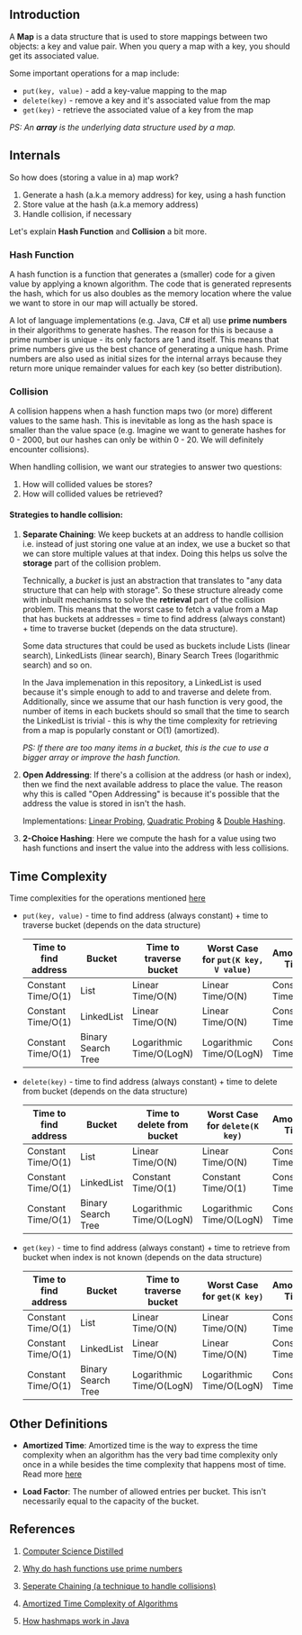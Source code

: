 ## Introduction
A **Map** is a data structure that is used to store mappings between two objects: a key and value pair. When you query a map with a key, you should get its associated value.

Some important operations for a map include:
* `put(key, value)` - add a key-value mapping to the map
* `delete(key)` - remove a key and it's associated value from the map
* `get(key)` - retrieve the associated value of a key from the map 

*PS: An **array** is the underlying data structure used by a map.*

## Internals
So how does (storing a value in a) map work?
1. Generate a hash (a.k.a memory address) for key, using a hash function
2. Store value at the hash (a.k.a memory address)
3. Handle collision, if necessary

Let's explain **Hash Function** and **Collision** a bit more.

### Hash Function
A hash function is a function that generates a (smaller) code for a given value by applying a known algorithm. The code that is generated represents the hash, which for us also doubles as the memory location where the value we want to store in our map will actually be stored. 

A lot of language implementations (e.g. Java, C# et al) use **prime numbers** in their algorithms to generate hashes. The reason for this is because a prime number is unique - its only factors are 1 and itself. This means that prime numbers give us the best chance of generating a unique hash. Prime numbers are also used as initial sizes for the internal arrays because they return more unique remainder values for each key (so better distribution).

### Collision
A collision happens when a hash function maps two (or more) different values to the same hash. This is inevitable as long as the hash space is smaller than the value space (e.g. Imagine we want to generate hashes for 0 - 2000, but our hashes can only be within 0 - 20. We will definitely encounter collisions). 

When handling collision, we want our strategies to answer two questions:
1. How will collided values be stores?
2. How will collided values be retrieved?

#### Strategies to handle collision:
1. **Separate Chaining**: We keep buckets at an address to handle collision i.e. instead of just storing one value at an index, we use a bucket so that we can store multiple values at that index. Doing this helps us solve the **storage** part of the collision problem. 

   Technically, a *bucket* is just an abstraction that translates to "any data structure that can help with storage". So these structure already come with inbuilt     mechanisms to solve the **retrieval** part of the collision problem. This means that the worst case to fetch a value from a Map that has buckets at addresses =        time to find address (always constant) + time to traverse bucket (depends on the data structure).
   
   Some data structures that could be used as buckets include Lists (linear search), LinkedLists (linear search), Binary Search Trees (logarithmic search) and so on.
   
   In the Java implemenation in this repository, a LinkedList is used because it's simple enough to add to and traverse and delete from. Additionally, since we assume that our hash function is very good, the number of items in each buckets should so small that the time to search the LinkedList is trivial - this is why the time complexity for retrieving from a map is popularly constant or O(1) (amortized). 
   
   *PS: If there are too many items in a bucket, this is the cue to use a bigger array or improve the hash function.*

2. **Open Addressing**: If there's a collision at the address (or hash or index), then we find the next available address to
place the value. The reason why this is called "Open Addressing" is because it's possible that the address the value is
stored in isn't the hash.

   Implementations: [Linear Probing](https://en.wikipedia.org/wiki/Linear_probing), [Quadratic Probing](https://en.wikipedia.org/wiki/Quadratic_probing) & [Double Hashing](https://en.wikipedia.org/wiki/Double_hashing).

3. **2-Choice Hashing**: Here we compute the hash for a value using two hash functions and insert the value into the address
with less collisions.

## Time Complexity
Time complexities for the operations mentioned [here](https://github.com/oyekanmiayo/data-structures-all-langs/tree/add-map-impl/map#introduction)

* `put(key, value)` - time to find address (always constant) + time to traverse bucket (depends on the data structure)

   | Time to find address | Bucket             | Time to traverse bucket  | Worst Case for `put(K key, V value)` | Amortized Time     |
   |----------------------|--------------------|--------------------------|--------------------------------------|--------------------|
   | Constant Time/O(1)   | List               | Linear Time/O(N)         | Linear Time/O(N)                     | Constant Time/O(1) |
   | Constant Time/O(1)   | LinkedList         | Linear Time/O(N)         | Linear Time/O(N)                     | Constant Time/O(1) |
   | Constant Time/O(1)   | Binary Search Tree | Logarithmic Time/O(LogN) | Logarithmic Time/O(LogN)             | Constant Time/O(1) |

* `delete(key)` - time to find address (always constant) + time to delete from bucket (depends on the data structure)

   | Time to find address | Bucket             | Time to delete from bucket | Worst Case for `delete(K key)` | Amortized Time     |
   |----------------------|--------------------|----------------------------|--------------------------------|--------------------|
   | Constant Time/O(1)   | List               | Linear Time/O(N)           | Linear Time/O(N)               | Constant Time/O(1) |
   | Constant Time/O(1)   | LinkedList         | Constant Time/O(1)         | Constant Time/O(1)             | Constant Time/O(1) |
   | Constant Time/O(1)   | Binary Search Tree | Logarithmic Time/O(LogN)   | Logarithmic Time/O(LogN)       | Constant Time/O(1) |
   
* `get(key)` - time to find address (always constant) + time to retrieve from bucket when index is not known (depends on the data structure)

   | Time to find address | Bucket             | Time to traverse bucket  | Worst Case for `get(K key)` | Amortized Time     |
   |----------------------|--------------------|--------------------------|-----------------------------|--------------------|
   | Constant Time/O(1)   | List               | Linear Time/O(N)         | Linear Time/O(N)            | Constant Time/O(1) |
   | Constant Time/O(1)   | LinkedList         | Linear Time/O(N)         | Linear Time/O(N)            | Constant Time/O(1) |
   | Constant Time/O(1)   | Binary Search Tree | Logarithmic Time/O(LogN) | Logarithmic Time/O(LogN)    | Constant Time/O(1) |


## Other Definitions
* **Amortized Time**: Amortized time is the way to express the time complexity when an algorithm has the very bad time complexity only once in a while besides the time complexity that happens most of time. Read more [here](https://medium.com/@satorusasozaki/amortized-time-in-the-time-complexity-of-an-algorithm-6dd9a5d38045)

* **Load Factor**: The number of allowed entries per bucket. This isn't necessarily equal to the capacity of the bucket.

## References
1. [Computer Science Distilled](https://www.amazon.co.uk/Computer-Science-Distilled-Computational-Problems/dp/0997316020/ref=sr_1_1?adgrpid=52658140545&dchild=1&gclid=Cj0KCQjw8fr7BRDSARIsAK0Qqr6bz1aEFd_X517mpcZBAGaDJaeg-WARxB6mwEMMtupTPnTGI0a-1SIaAmH5EALw_wcB&hvadid=259122221401&hvdev=c&hvlocint=9041110&hvlocphy=1010294&hvnetw=g&hvqmt=e&hvrand=6311385300851562426&hvtargid=kwd-297429021778&hydadcr=17613_1817768&keywords=computer+science+distilled&qid=1602170396&sr=8-1&tag=googhydr-21)

2. [Why do hash functions use prime numbers](https://computinglife.wordpress.com/2008/11/20/why-do-hash-functions-use-prime-numbers/)

3. [Seperate Chaining (a technique to handle collisions)](https://en.wikipedia.org/wiki/Hash_table#Separate_chaining)

4. [Amortized Time Complexity of Algorithms](https://medium.com/@satorusasozaki/amortized-time-in-the-time-complexity-of-an-algorithm-6dd9a5d38045)

5. [How hashmaps work in Java](https://howtodoinjava.com/java/collections/hashmap/how-hashmap-works-in-java/)
